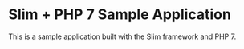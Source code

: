 # Slim + PHP 7 Sample Application

This is a sample application built with the Slim framework and PHP 7.

